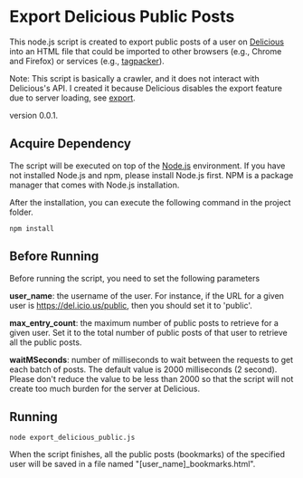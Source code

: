 # Export Delicious Public Posts

This node.js script is created to export public posts of a user on [Delicious](https://del.icio.us/) into an HTML file that could be imported to other browsers (e.g., Chrome and Firefox) or services (e.g., [tagpacker](https://tagpacker.com/)).

Note: This script is basically a crawler, and it does not interact with Delicious's API. I created it because Delicious disables the export feature due to server loading, see [export](https://del.icio.us/export).

version 0.0.1.

## Acquire Dependency
The script will be executed on top of the [Node.js](https://nodejs.org/) environment. If you have not installed Node.js and npm, please install Node.js first. NPM is a package manager that comes with Node.js installation.

After the installation, you can execute the following command in the project folder.
```
npm install
```

## Before Running

Before running the script, you need to set the following parameters

**user_name**: the username of the user. For instance, if the URL for a given user is https://del.icio.us/public, then you should set it to 'public'.

**max_entry_count**: the maximum number of public posts to retrieve for a given user. Set it to the total number of public posts of that user to retrieve all the public posts.

**waitMSeconds**: number of milliseconds to wait between the requests to get each batch of posts. The default value is 2000 milliseconds (2 second). Please don't reduce the value to be less than 2000 so that the script will not create too much burden for the server at Delicious.

## Running
```
node export_delicious_public.js
```
When the script finishes, all the public posts (bookmarks) of the specified user will be saved in a file named "[user_name]_bookmarks.html".
